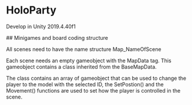 # HoloParty
<p> Develop in Unity 2019.4.40f1</p>
## Minigames and board coding structure
<p>All scenes need to have the name structure Map_NameOfScene</p>
<p>Each scene needs an empty gameobject with the MapData tag. This gameobject contains a class inherited from the BaseMapData.</p>
<p>The class contains an array of gameobject that can be used to change the player to the model with the selected ID, the SetPostion() and the Movement() functions are used to set how the player is controlled in the scene.</p>

